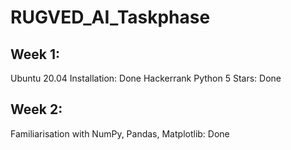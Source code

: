 # RUGVED_AI_Taskphase
## Week 1:
Ubuntu 20.04 Installation: Done
Hackerrank Python 5 Stars: Done

## Week 2:
Familiarisation with NumPy, Pandas, Matplotlib: Done

